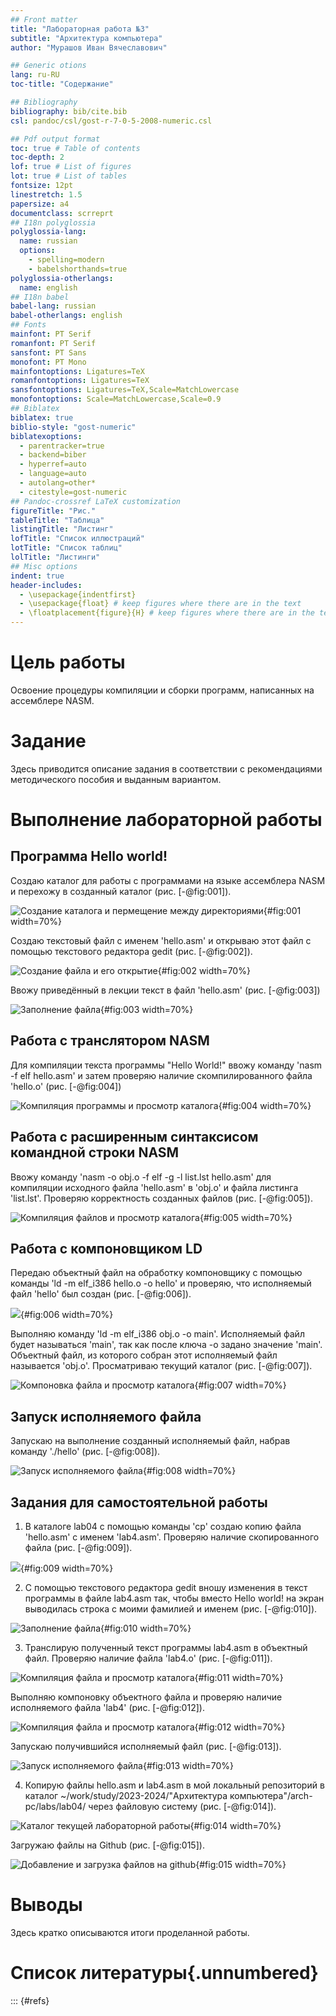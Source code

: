 ```yaml
---
## Front matter
title: "Лабораторная работа №3"
subtitle: "Архитектура компьютера"
author: "Мурашов Иван Вячеславович"

## Generic otions
lang: ru-RU
toc-title: "Содержание"

## Bibliography
bibliography: bib/cite.bib
csl: pandoc/csl/gost-r-7-0-5-2008-numeric.csl

## Pdf output format
toc: true # Table of contents
toc-depth: 2
lof: true # List of figures
lot: true # List of tables
fontsize: 12pt
linestretch: 1.5
papersize: a4
documentclass: scrreprt
## I18n polyglossia
polyglossia-lang:
  name: russian
  options:
	- spelling=modern
	- babelshorthands=true
polyglossia-otherlangs:
  name: english
## I18n babel
babel-lang: russian
babel-otherlangs: english
## Fonts
mainfont: PT Serif
romanfont: PT Serif
sansfont: PT Sans
monofont: PT Mono
mainfontoptions: Ligatures=TeX
romanfontoptions: Ligatures=TeX
sansfontoptions: Ligatures=TeX,Scale=MatchLowercase
monofontoptions: Scale=MatchLowercase,Scale=0.9
## Biblatex
biblatex: true
biblio-style: "gost-numeric"
biblatexoptions:
  - parentracker=true
  - backend=biber
  - hyperref=auto
  - language=auto
  - autolang=other*
  - citestyle=gost-numeric
## Pandoc-crossref LaTeX customization
figureTitle: "Рис."
tableTitle: "Таблица"
listingTitle: "Листинг"
lofTitle: "Список иллюстраций"
lotTitle: "Список таблиц"
lolTitle: "Листинги"
## Misc options
indent: true
header-includes:
  - \usepackage{indentfirst}
  - \usepackage{float} # keep figures where there are in the text
  - \floatplacement{figure}{H} # keep figures where there are in the text
---
```


# Цель работы

Освоение процедуры компиляции и сборки программ, написанных на ассемблере NASM.

# Задание

Здесь приводится описание задания в соответствии с рекомендациями
методического пособия и выданным вариантом.

# Выполнение лабораторной работы

## Программа Hello world!

Создаю каталог для работы с программами на языке ассемблера NASM и перехожу в созданный каталог (рис. [-@fig:001]).

![Создание каталога и пермещение между директориями](image/1.png){#fig:001 width=70%}

Создаю текстовый файл с именем 'hello.asm' и открываю этот файл с помощью текстового редактора gedit (рис. [-@fig:002]).

![Создание файла и его открытие](image/2.png){#fig:002 width=70%}

Ввожу приведённый в лекции текст в файл 'hello.asm' (рис. [-@fig:003])

![Заполнение файла](image/3.png){#fig:003 width=70%}

## Работа с транслятором NASM

Для компиляции текста программы "Hello World!" ввожу команду 'nasm -f elf hello.asm' и затем проверяю наличие скомпилированного файла 'hello.o' (рис. [-@fig:004])

![Компиляция программы и просмотр каталога](image/4.png){#fig:004 width=70%}

## Работа с расширенным синтаксисом командной строки NASM

Ввожу команду 'nasm -o obj.o -f elf -g -l list.lst hello.asm' для компиляции исходного файла 'hello.asm' в 'obj.o' и файла листинга 'list.lst'. Проверяю корректность созданных файлов (рис. [-@fig:005]).

![Компиляция файлов и просмотр каталога](image/5.png){#fig:005 width=70%}

## Работа с компоновщиком LD

Передаю объектный файл на обработку компоновщику с помощью команды 'ld -m elf_i386 hello.o -o hello' и проверяю, что исполняемый файл 'hello' был создан (рис. [-@fig:006]).

![](image/6.png){#fig:006 width=70%}

Выполняю команду 'ld -m elf_i386 obj.o -o main'. Исполняемый файл будет называться 'main', так как после ключа -о задано значение 'main'. Объектный файл, из которого собран этот исполняемый файл называется 'obj.o'. Просматриваю текущий каталог (рис. [-@fig:007]).

![Компоновка файла и просмотр каталога](image/7.png){#fig:007 width=70%}

## Запуск исполняемого файла

Запускаю на выполнение созданный исполняемый файл, набрав команду './hello' (рис. [-@fig:008]).

![Запуск исполняемого файла](image/8.png){#fig:008 width=70%}

## Задания для самостоятельной работы

1. В каталоге lab04 с помощью команды 'cp' создаю копию файла 'hello.asm' с именем 'lab4.asm'. Проверяю наличие скопированного файла (рис. [-@fig:009]).

![](image/9.png){#fig:009 width=70%}

2. С помощью текстового редактора gedit вношу изменения в текст программы в файле lab4.asm так, чтобы вместо Hello world! на экран выводилась строка с моими фамилией и именем (рис. [-@fig:010]).

![Заполнение файла](image/10.png){#fig:010 width=70%}

3. Транслирую полученный текст программы lab4.asm в объектный файл. Проверяю наличие файла 'lab4.o' (рис. [-@fig:011]). 

![Компиляция файла и просмотр каталога](image/11.png){#fig:011 width=70%}

Выполняю компоновку объектного файла и проверяю наличие исполняемого файла 'lab4' (рис. [-@fig:012]).

![Компиляция файла и просмотр каталога](image/12.png){#fig:012 width=70%}

Запускаю получившийся исполняемый файл (рис. [-@fig:013]).

![Запуск исполняемого файла](image/13.png){#fig:013 width=70%}

4. Копирую файлы hello.asm и lab4.asm в мой локальный репозиторий в каталог ~/work/study/2023-2024/"Архитектура компьютера"/arch-pc/labs/lab04/ через файловую систему (рис. [-@fig:014]).

![Каталог текущей лабораторной работы](image/14.png){#fig:014 width=70%}

Загружаю файлы на Github (рис. [-@fig:015]).

![Добавление и загрузка файлов на github](image/15.png){#fig:015 width=70%}

# Выводы

Здесь кратко описываются итоги проделанной работы.

# Список литературы{.unnumbered}

::: {#refs}

